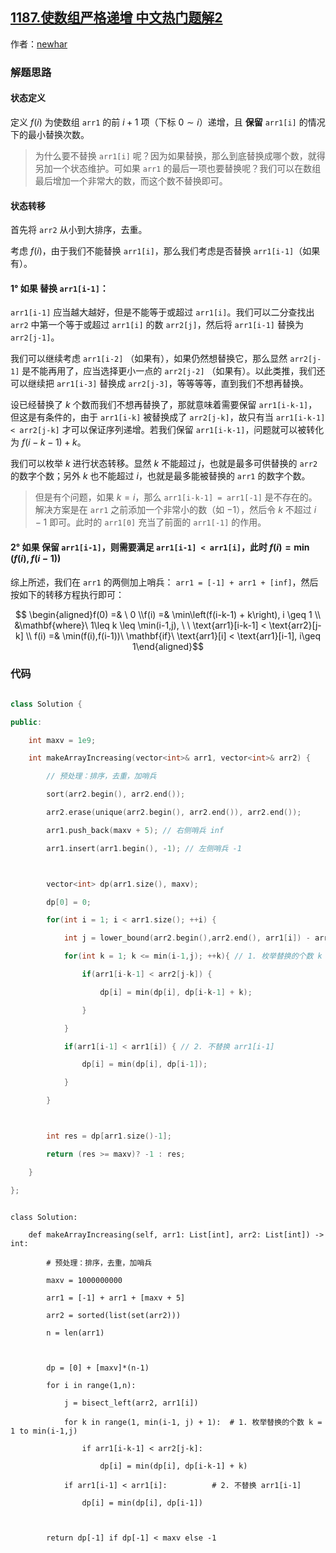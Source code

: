 ## [1187.使数组严格递增 中文热门题解2](https://leetcode.cn/problems/make-array-strictly-increasing/solutions/100000/yi-wei-dp-si-lu-xiang-jie-cpy3-by-newhar)

作者：[newhar](https://leetcode.cn/u/newhar)

### 解题思路
#### 状态定义
定义 $f(i)$ 为使数组 $\texttt{arr1}$ 的前 $i+1$ 项（下标 $0\sim i$）递增，且 **保留** $\texttt{arr1[i]}$   的情况下的最小替换次数。
> 为什么要不替换 $\texttt{arr1[i]}$ 呢？因为如果替换，那么到底替换成哪个数，就得另加一个状态维护。可如果 $\texttt{arr1}$ 的最后一项也要替换呢？我们可以在数组最后增加一个非常大的数，而这个数不替换即可。

#### 状态转移
首先将 $\texttt{arr2}$ 从小到大排序，去重。
考虑 $f(i)$，由于我们不能替换 $\texttt{arr1[i]}$，那么我们考虑是否替换 $\texttt{arr1[i-1]}$（如果有）。
#### 1° 如果 替换 $\texttt{arr1[i-1]}$：
$\texttt{arr1[i-1]}$ 应当越大越好，但是不能等于或超过 $\texttt{arr1[i]}$。我们可以二分查找出 $\texttt{arr2}$ 中第一个等于或超过 $\texttt{arr1[i]}$ 的数 $\texttt{arr2[j]}$，然后将 $\texttt{arr1[i-1]}$ 替换为 $\texttt{arr2[j-1]}$。

我们可以继续考虑 $\texttt{arr1[i-2]}$ （如果有），如果仍然想替换它，那么显然 $\texttt{arr2[j-1]}$ 是不能再用了，应当选择更小一点的 $\texttt{arr2[j-2]}$ （如果有）。以此类推，我们还可以继续把 $\texttt{arr1[i-3]}$ 替换成 $\texttt{arr2[j-3]}$，等等等等，直到我们不想再替换。

设已经替换了 $k$ 个数而我们不想再替换了，那就意味着需要保留 $\texttt{arr1[i-k-1]}$，但这是有条件的，由于 $\texttt{arr1[i-k]}$ 被替换成了 $\texttt{arr2[j-k]}$，故只有当 $\texttt{arr1[i-k-1] < arr2[j-k]}$ 才可以保证序列递增。若我们保留 $\texttt{arr1[i-k-1]}$，问题就可以被转化为 $f(i-k-1)+k$。

我们可以枚举 $k$ 进行状态转移。显然 $k$ 不能超过 $j$，也就是最多可供替换的 $\texttt{arr2}$ 的数字个数；另外 $k$ 也不能超过 $i$，也就是最多能被替换的 $\texttt{arr1}$ 的数字个数。
>但是有个问题，如果 $k=i$，那么 $\texttt{arr1[i-k-1] = arr1[-1]}$ 是不存在的。解决方案是在 $\texttt{arr1}$ 之前添加一个非常小的数（如 $-1$），然后令 $k$ 不超过 $i-1$ 即可。此时的 $\texttt{arr1[0]}$ 充当了前面的 $\texttt{arr1[-1]}$ 的作用。

#### 2° 如果 保留 $\texttt{arr1[i-1]}$，则需要满足 $\texttt{arr1[i-1] < arr1[i]}$，此时 $f(i) = \min(f(i),f(i-1))$

综上所述，我们在 $\texttt{arr1}$ 的两侧加上哨兵： $\texttt{arr1 = [-1] + arr1 + [inf]}$，然后按如下的转移方程执行即可：
$$ \begin{aligned}f(0) =& \ 0 \\f(i) =& \min\left(f(i-k-1) + k\right), i \geq 1 \\ &\mathbf{where}\  1\leq k \leq \min(i-1,j), \ \  \text{arr1}[i-k-1] < \text{arr2}[j-k] \\  f(i) =& \min(f(i),f(i-1))\ \mathbf{if}\ \text{arr1}[i] < \text{arr1}[i-1], i\geq 1\end{aligned}$$

### 代码
```c++ [1]
class Solution {
public:
    int maxv = 1e9;
    int makeArrayIncreasing(vector<int>& arr1, vector<int>& arr2) {
        // 预处理：排序，去重，加哨兵
        sort(arr2.begin(), arr2.end());
        arr2.erase(unique(arr2.begin(), arr2.end()), arr2.end());
        arr1.push_back(maxv + 5); // 右侧哨兵 inf
        arr1.insert(arr1.begin(), -1); // 左侧哨兵 -1

        vector<int> dp(arr1.size(), maxv);
        dp[0] = 0;
        for(int i = 1; i < arr1.size(); ++i) {
            int j = lower_bound(arr2.begin(),arr2.end(), arr1[i]) - arr2.begin();
            for(int k = 1; k <= min(i-1,j); ++k){ // 1. 枚举替换的个数 k = 1 to min(i-1,j)
                if(arr1[i-k-1] < arr2[j-k]) {
                    dp[i] = min(dp[i], dp[i-k-1] + k);
                }
            }
            if(arr1[i-1] < arr1[i]) { // 2. 不替换 arr1[i-1]
                dp[i] = min(dp[i], dp[i-1]);
            }
        }

        int res = dp[arr1.size()-1];
        return (res >= maxv)? -1 : res;
    }
};
```
```python3 [1]
class Solution:
    def makeArrayIncreasing(self, arr1: List[int], arr2: List[int]) -> int:
        # 预处理：排序，去重，加哨兵
        maxv = 1000000000
        arr1 = [-1] + arr1 + [maxv + 5]
        arr2 = sorted(list(set(arr2)))
        n = len(arr1)

        dp = [0] + [maxv]*(n-1)
        for i in range(1,n):
            j = bisect_left(arr2, arr1[i])
            for k in range(1, min(i-1, j) + 1):  # 1. 枚举替换的个数 k = 1 to min(i-1,j)
                if arr1[i-k-1] < arr2[j-k]:
                    dp[i] = min(dp[i], dp[i-k-1] + k)
            if arr1[i-1] < arr1[i]:          # 2. 不替换 arr1[i-1]
                dp[i] = min(dp[i], dp[i-1])

        return dp[-1] if dp[-1] < maxv else -1
```